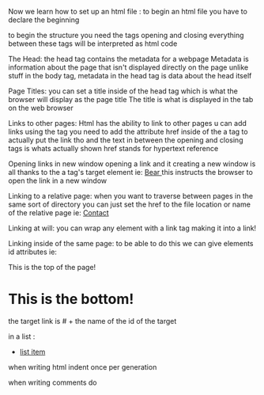 Now we learn how to set up an html file :
to begin an html file you have to declare the beginning 
<!DOCTYPE html> 

to begin the structure you need the <html> tags opening and closing 
everything between these tags will be interpreted as html code 


The Head:
the head tag contains the metadata for a webpage
Metadata is information about the page that isn't displayed directly on the page
unlike stuff in the body tag, metadata in the head tag is data about the head itself

Page Titles: 
you can set a title inside of the head tag which is what the browser will display as the page title
The title is what is displayed in the tab on the web browser

Links to other pages:
Html has the ability to link to other pages 
u can add links using the <a> tag
you need to add the attribute href inside of the a tag to actually put the link tho 
and the text in between the opening and closing tags is whats actually shown
href stands for hypertext reference 

Opening links in new window
opening a link and it creating a new window is all thanks to the a tag's target element 
ie: <a href = "bdasodnma.com" target = "_blank">Bear </a > 
this instructs the browser to open the link in a new window 

Linking to a relative page: 
when you want to traverse between pages in the same sort of directory you can just set the href to the file location or name of the relative page ie: <a href="./contact.html">Contact</a> 


Linking at will:
 you can wrap any element with a link tag making it into a link!

Linking inside of the same page: 
	to be able to do this we can give elements id attributes ie: <p id="top">This is the top of the page!</p>  
<h1 id="bottom">This is the bottom! </h1>

the target link is # + the name of the id of the target 

in a list : 
<ul>
 <li><a href = "#link">list item </a>
</ul>

when writing html indent once per generation 

when writing comments do <!-- HI --> 